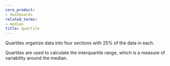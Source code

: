 ```yaml
---
core_product:
- dashboards
related_terms:
- median
title: quartile
---
```

Quartiles organize data into four sections with 25% of the data in each. 

Quartiles are used to calculate the interquartile range, which is a measure of variability around the median.